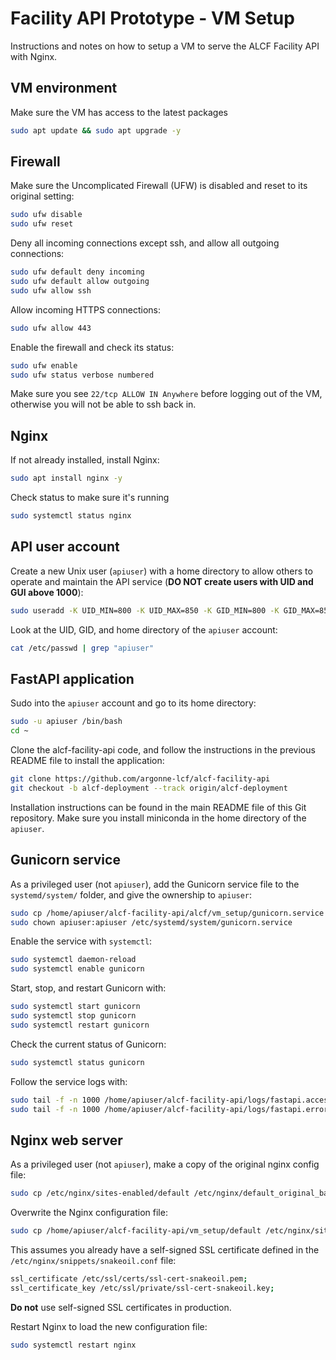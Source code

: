 # Facility API Prototype - VM Setup

Instructions and notes on how to setup a VM to serve the ALCF Facility API with Nginx.

## VM environment

Make sure the VM has access to the latest packages
```bash
sudo apt update && sudo apt upgrade -y
```

## Firewall

Make sure the Uncomplicated Firewall (UFW) is disabled and reset to its original setting:
```bash
sudo ufw disable
sudo ufw reset
```

Deny all incoming connections except ssh, and allow all outgoing connections:
```bash
sudo ufw default deny incoming
sudo ufw default allow outgoing
sudo ufw allow ssh
```

Allow incoming HTTPS connections:
```bash
sudo ufw allow 443
```

Enable the firewall and check its status:
```bash
sudo ufw enable
sudo ufw status verbose numbered
```

Make sure you see `22/tcp ALLOW IN Anywhere` before logging out of the VM, otherwise you will not be able to ssh back in.

## Nginx

If not already installed, install Nginx:
```bash
sudo apt install nginx -y
```

Check status to make sure it's running
```bash
sudo systemctl status nginx
```

## API user account

Create a new Unix user (`apiuser`) with a home directory to allow others to operate and maintain the API service (**DO NOT create users with UID and GUI above 1000**):

```bash
sudo useradd -K UID_MIN=800 -K UID_MAX=850 -K GID_MIN=800 -K GID_MAX=850 -m apiuser
```

Look at the UID, GID, and home directory of the `apiuser` account:
```bash
cat /etc/passwd | grep "apiuser"
```

## FastAPI application

Sudo into the `apiuser` account and go to its home directory:
```bash
sudo -u apiuser /bin/bash
cd ~
```

Clone the alcf-facility-api code, and follow the instructions in the previous README file to install the application:
```bash
git clone https://github.com/argonne-lcf/alcf-facility-api
git checkout -b alcf-deployment --track origin/alcf-deployment
```

Installation instructions can be found in the main README file of this Git repository. Make sure you install miniconda in the home directory of the `apiuser`.

## Gunicorn service

As a privileged user (not `apiuser`), add the Gunicorn service file to the `systemd/system/` folder, and give the ownership to `apiuser`:
```bash
sudo cp /home/apiuser/alcf-facility-api/alcf/vm_setup/gunicorn.service /etc/systemd/system/gunicorn.service
sudo chown apiuser:apiuser /etc/systemd/system/gunicorn.service
```

Enable the service with `systemctl`:
```bash
sudo systemctl daemon-reload
sudo systemctl enable gunicorn
```

Start, stop, and restart Gunicorn with:
```bash
sudo systemctl start gunicorn
sudo systemctl stop gunicorn
sudo systemctl restart gunicorn
```

Check the current status of Gunicorn:
```bash
sudo systemctl status gunicorn
```

Follow the service logs with:
```bash
sudo tail -f -n 1000 /home/apiuser/alcf-facility-api/logs/fastapi.access.log
sudo tail -f -n 1000 /home/apiuser/alcf-facility-api/logs/fastapi.error.log
```

## Nginx web server

As a privileged user (not `apiuser`), make a copy of the original nginx config file:
```bash
sudo cp /etc/nginx/sites-enabled/default /etc/nginx/default_original_backup
```

Overwrite the Nginx configuration file:
```bash
sudo cp /home/apiuser/alcf-facility-api/vm_setup/default /etc/nginx/sites-enabled/default
```

This assumes you already have a self-signed SSL certificate defined in the `/etc/nginx/snippets/snakeoil.conf` file:
```bash
ssl_certificate /etc/ssl/certs/ssl-cert-snakeoil.pem;
ssl_certificate_key /etc/ssl/private/ssl-cert-snakeoil.key;
```

**Do not** use self-signed SSL certificates in production.

Restart Nginx to load the new configuration file:
```bash
sudo systemctl restart nginx
```
